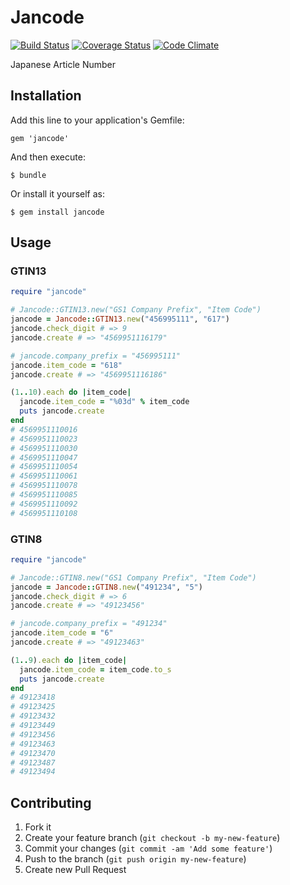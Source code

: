 # Jancode

[![Build Status](https://travis-ci.org/i2bskn/jancode.png?branch=master)](https://travis-ci.org/i2bskn/jancode)
[![Coverage Status](https://coveralls.io/repos/i2bskn/jancode/badge.png?branch=master)](https://coveralls.io/r/i2bskn/jancode?branch=master)
[![Code Climate](https://codeclimate.com/github/i2bskn/jancode.png)](https://codeclimate.com/github/i2bskn/jancode)

Japanese Article Number

## Installation

Add this line to your application's Gemfile:

    gem 'jancode'

And then execute:

    $ bundle

Or install it yourself as:

    $ gem install jancode

## Usage

### GTIN13

```ruby
require "jancode"

# Jancode::GTIN13.new("GS1 Company Prefix", "Item Code")
jancode = Jancode::GTIN13.new("456995111", "617")
jancode.check_digit # => 9
jancode.create # => "4569951116179"

# jancode.company_prefix = "456995111"
jancode.item_code = "618"
jancode.create # => "4569951116186"

(1..10).each do |item_code|
  jancode.item_code = "%03d" % item_code
  puts jancode.create
end
# 4569951110016
# 4569951110023
# 4569951110030
# 4569951110047
# 4569951110054
# 4569951110061
# 4569951110078
# 4569951110085
# 4569951110092
# 4569951110108
```

### GTIN8

```ruby
require "jancode"

# Jancode::GTIN8.new("GS1 Company Prefix", "Item Code")
jancode = Jancode::GTIN8.new("491234", "5")
jancode.check_digit # => 6
jancode.create # => "49123456"

# jancode.company_prefix = "491234"
jancode.item_code = "6"
jancode.create # => "49123463"

(1..9).each do |item_code|
  jancode.item_code = item_code.to_s
  puts jancode.create
end
# 49123418
# 49123425
# 49123432
# 49123449
# 49123456
# 49123463
# 49123470
# 49123487
# 49123494
```

## Contributing

1. Fork it
2. Create your feature branch (`git checkout -b my-new-feature`)
3. Commit your changes (`git commit -am 'Add some feature'`)
4. Push to the branch (`git push origin my-new-feature`)
5. Create new Pull Request
